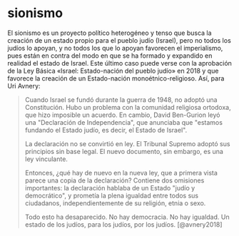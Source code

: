 # sionismo
El sionismo es un proyecto político heterogéneo y tenso que busca la creación de un estado propio para el pueblo judío (Israel), pero no todos los judíos lo apoyan, y no todos los que lo apoyan favorecen el imperialismo, pues están en contra del modo en que se ha formado y expandido en realidad el estado de Israel. Este último caso puede verse con la aprobación de la Ley Básica «Israel: Estado-nación del pueblo judío» en 2018 y que favorece la creación de un Estado-nación monoétnico-religioso. Así, para Uri Avnery:

>Cuando Israel se fundó durante la guerra de 1948, no adoptó una Constitución. Hubo un problema con la comunidad religiosa ortodoxa, que hizo imposible un acuerdo. En cambio, David Ben-Gurion leyó una "Declaración de Independencia", que anunciaba que "estamos fundando el Estado judío, es decir, el Estado de Israel".
> 
>La declaración no se convirtió en ley. El Tribunal Supremo adoptó sus principios sin base legal. El nuevo documento, sin embargo, es una ley vinculante.
> 
>Entonces, ¿qué hay de nuevo en la nueva ley, que a primera vista parece una copia de la declaración? Contiene dos omisiones importantes: la declaración hablaba de un Estado "judío y democrático", y prometía la plena igualdad entre todos sus ciudadanos, independientemente de su religión, etnia o sexo.
> 
>Todo esto ha desaparecido. No hay democracia. No hay igualdad. Un estado de los judíos, para los judíos, por los judíos. [@avnery2018]
